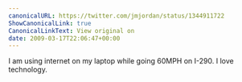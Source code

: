 ```yaml
---
canonicalURL: https://twitter.com/jmjordan/status/1344911722
ShowCanonicalLink: true
CanonicalLinkText: View original on
date: 2009-03-17T22:06:47+00:00
---
```

I am using internet on my laptop while going 60MPH on I-290. I love technology.